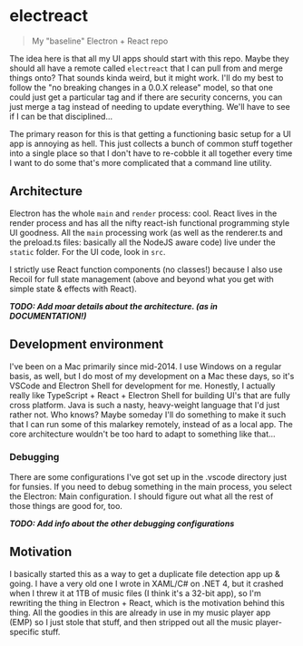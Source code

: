 # electreact

> My "baseline" Electron + React repo

The idea here is that all my UI apps should start with this repo. Maybe they
should all have a remote called `electreact` that I can pull from and merge
things onto? That sounds kinda weird, but it might work. I'll do my best to
follow the "no breaking changes in a 0.0.X release" model, so that one could
just get a particular tag and if there are security concerns, you can just merge
a tag instead of needing to update everything. We'll have to see if I can be
that disciplined...

The primary reason for this is that getting a functioning basic setup for a UI
app is annoying as hell. This just collects a bunch of common stuff together
into a single place so that I don't have to re-cobble it all together every time
I want to do some that's more complicated that a command line utility.

## Architecture

Electron has the whole `main` and `render` process: cool. React lives in the
render process and has all the nifty react-ish functional programming style UI
goodness. All the `main` processing work (as well as the renderer.ts and the
preload.ts files: basically all the NodeJS aware code) live under the `static`
folder. For the UI code, look in `src`.

I strictly use React function components (no classes!) because I also use Recoil
for full state management (above and beyond what you get with simple state &
effects with React).

**_TODO: Add moar details about the architecture. (as in DOCUMENTATION!)_**

## Development environment

I've been on a Mac primarily since mid-2014. I use Windows on a regular basis,
as well, but I do most of my development on a Mac these days, so it's VSCode and
Electron Shell for development for me. Honestly, I actually really like
TypeScript + React + Electron Shell for building UI's that are fully cross
platform. Java is such a nasty, heavy-weight language that I'd just rather not.
Who knows? Maybe someday I'll do something to make it such that I can run some
of this malarkey remotely, instead of as a local app. The core architecture
wouldn't be too hard to adapt to something like that...

### Debugging

There are some configurations I've got set up in the .vscode directory just for
funsies. If you need to debug something in the main process, you select the
Electron: Main configuration. I should figure out what all the rest of those
things are good for, too.

**_TODO: Add info about the other debugging configurations_**

## Motivation

I basically started this as a way to get a duplicate file detection app up &
going. I have a very old one I wrote in XAML/C# on .NET 4, but it crashed when I
threw it at 1TB of music files (I think it's a 32-bit app), so I'm rewriting the
thing in Electron + React, which is the motivation behind this thing. All the
goodies in this are already in use in my music player app (EMP) so I just stole
that stuff, and then stripped out all the music player-specific stuff.
